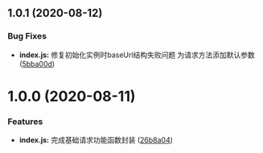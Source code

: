 ## 1.0.1 (2020-08-12)


### Bug Fixes

* **index.js:** 修复初始化实例时baseUrl结构失败问题 为请求方法添加默认参数 ([5bba00d](https://github.com/Oc-master/medusa-wx-request/commit/5bba00d743f83a4dcc4635ee3313b96673401d0f))



# 1.0.0 (2020-08-11)


### Features

* **index.js:** 完成基础请求功能函数封装 ([26b8a04](https://github.com/Oc-master/medusa-wx-request/commit/26b8a04278b6bb8b1afe0f514699fe3012638d87))
